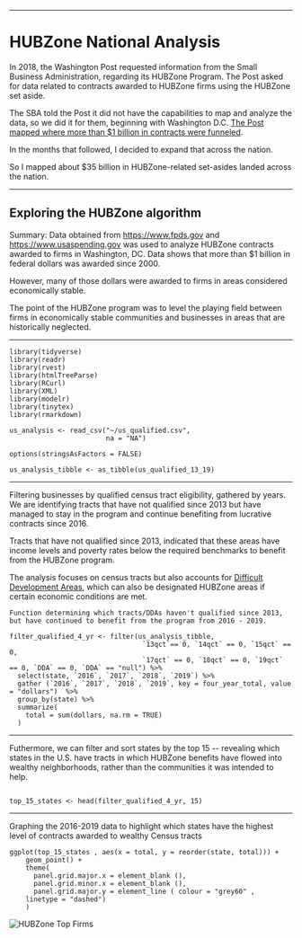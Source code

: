 ----
# HUBZone National Analysis

  In 2018, the Washington Post requested information from the Small Business Administration, regarding its HUBZone Program. The Post asked for data related to contracts awarded to HUBZone firms using the HUBZone set aside. 

The SBA told the Post it did not have the capabilities to map and analyze the data, so we did it for them, beginning with Washington D.C. [The Post mapped where more than $1 billion in contracts were funneled](https://www.washingtonpost.com/local/a-federal-program-was-established-to-help-disadvantaged-areas-thats-not-where-most-of-the-money-goes/2019/04/25/c0bae5c2-f411-11e8-80d0-f7e1948d55f4_story.html?wpisrc=nl_lclheads&wpmm=1).
  
  In the months that followed, I decided to expand that across the nation. 
  
  So I mapped about $35 billion in  HUBZone-related set-asides landed across the nation. 

----


## Exploring the HUBZone algorithm

Summary: Data obtained from https://www.fpds.gov and https://www.usaspending.gov was used to analyze HUBZone contracts awarded to firms in Washington, DC. Data shows that more than $1 billion in federal dollars was awarded since 2000. 

However, many of those dollars were awarded to firms in areas considered economically stable. 

The point of the HUBZone program was to level the playing field between firms in economically stable communities and businesses in areas that are historically neglected. 

----

```
library(tidyverse)
library(readr)
library(rvest)
library(htmlTreeParse)
library(RCurl)
library(XML)
library(modelr)
library(tinytex)
library(rmarkdown)

us_analysis <- read_csv("~/us_qualified.csv",
                        na = "NA")

options(stringsAsFactors = FALSE)

us_analysis_tibble <- as_tibble(us_qualified_13_19)

```
----
Filtering businesses by qualified census tract eligibility, gathered by years. We are identifying tracts that have not qualified since 2013 but have managed to stay in the program and continue benefiting from lucrative contracts since 2016.

Tracts that have not qualified since 2013, indicated that these areas have income levels and poverty rates below the required benchmarks to benefit from the HUBZone program. 

The analysis focuses on census tracts but also accounts for [Difficult Development Areas](https://www.huduser.gov/portal/datasets/qct.html#2019), which can also be designated HUBZone areas if certain economic conditions are met. 

```
Function determining which tracts/DDAs haven't qualified since 2013, but have continued to benefit from the program from 2016 - 2019. 

filter_qualified_4_yr <- filter(us_analysis_tibble, 
                                 `13qct`== 0, `14qct` == 0, `15qct` == 0, 
                                 `17qct` == 0, `18qct` == 0, `19qct` == 0, `DDA` == 0, `DDA` == "null") %>%
  select(state, `2016`, `2017`, `2018`, `2019`) %>%
  gather (`2016`, `2017`, `2018`, `2019`, key = four_year_total, value = "dollars")  %>%
  group_by(state) %>%
  summarize(
    total = sum(dollars, na.rm = TRUE)
  )

```
----
Futhermore, we can filter and sort states by the top 15 -- revealing which states in the U.S. have tracts in which HUBZone benefits have flowed into wealthy neighborhoods, rather than the communities it was intended to help. 

```{r result, echo=FALSE}

top_15_states <- head(filter_qualified_4_yr, 15)
```


----
Graphing the 2016-2019 data to highlight which states have the highest level of contracts awarded to wealthy Census tracts

```
ggplot(top_15_states , aes(x = total, y = reorder(state, total))) +
    geom_point() +
    theme(
      panel.grid.major.x = element_blank (), 
      panel.grid.minor.x = element_blank (),
      panel.grid.major.y = element_line ( colour = "grey60" ,
    linetype = "dashed")
    )
```
<img alt="HUBZone Top Firms" src="https://github.com/Jdharden/wapo_notebooks/blob/master/hubzones/outputs/Rplot.png?raw=true"/>
